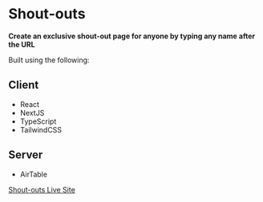 # Shout-outs
**Create an exclusive shout-out page for anyone by typing any name after the URL**

Built using the following:

## Client
- React
- NextJS
- TypeScript
- TailwindCSS

## Server
- AirTable

[Shout-outs Live Site](https://shout-out-board-mldc18.vercel.app/)
